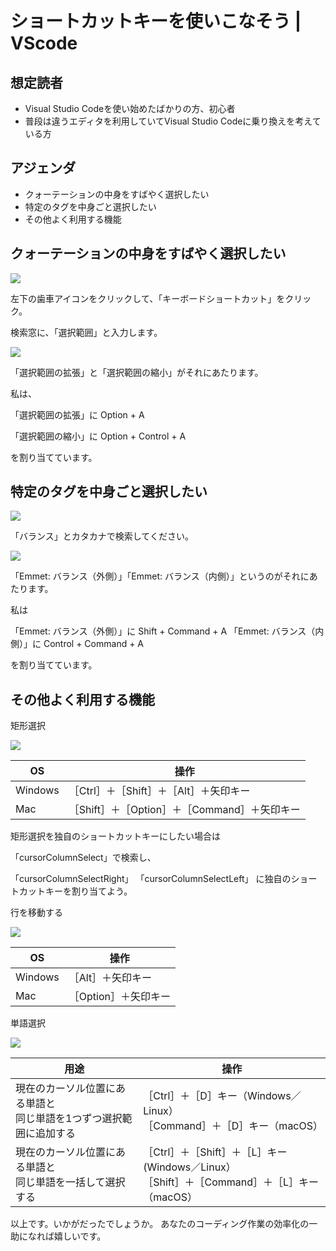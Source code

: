 # ショートカットキーを使いこなそう | VScode

## 想定読者

- Visual Studio Codeを使い始めたばかりの方、初心者
- 普段は違うエディタを利用していてVisual Studio Codeに乗り換えを考えている方

## アジェンダ

- クォーテーションの中身をすばやく選択したい
- 特定のタグを中身ごと選択したい
- その他よく利用する機能

## クォーテーションの中身をすばやく選択したい

![](../mdImages/vscodeShortCut1.gif)

左下の歯車アイコンをクリックして、「キーボードショートカット」をクリック。

検索窓に、「選択範囲」と入力します。

![](../mdImages/shortcutkey1.png)

「選択範囲の拡張」と「選択範囲の縮小」がそれにあたります。

私は、

「選択範囲の拡張」に Option + A

「選択範囲の縮小」に Option + Control + A

を割り当てています。

## 特定のタグを中身ごと選択したい

![](../mdImages/vscodeShortCut2.gif)

「バランス」とカタカナで検索してください。

![](../mdImages/shortcutkey2.png)

「Emmet: バランス（外側）」「Emmet: バランス（内側）」というのがそれにあたります。

私は

「Emmet: バランス（外側）」に Shift + Command + A
「Emmet: バランス（内側）」に Control + Command + A

を割り当てています。

## その他よく利用する機能

矩形選択

![](../mdImages/vscodeShortCut3.gif)

| OS | 操作 |
| -- | -- |
| Windows | ［Ctrl］＋［Shift］＋［Alt］＋矢印キー |
| Mac | ［Shift］＋［Option］＋［Command］＋矢印キー|

矩形選択を独自のショートカットキーにしたい場合は

「cursorColumnSelect」で検索し、

「cursorColumnSelectRight」
「cursorColumnSelectLeft」
に独自のショートカットキーを割り当てよう。

行を移動する

![](../mdImages/vscodeShortCut4.gif)

| OS | 操作 |
| -- | -- |
| Windows | ［Alt］＋矢印キー |
| Mac | ［Option］＋矢印キー |


単語選択

![](../mdImages/vscodeShortCut5.gif)

| 用途 | 操作 |
| -- | -- |
| 現在のカーソル位置にある単語と<br/>同じ単語を1つずつ選択範囲に追加する | ［Ctrl］＋［D］キー（Windows／Linux）<br/>［Command］＋［D］キー（macOS） |
| 現在のカーソル位置にある単語と<br/>同じ単語を一括して選択する | ［Ctrl］＋［Shift］＋［L］キー(Windows／Linux）<br/>［Shift］＋［Command］＋［L］キー（macOS） |


以上です。いかがだったでしょうか。
あなたのコーディング作業の効率化の一助になれば嬉しいです。
